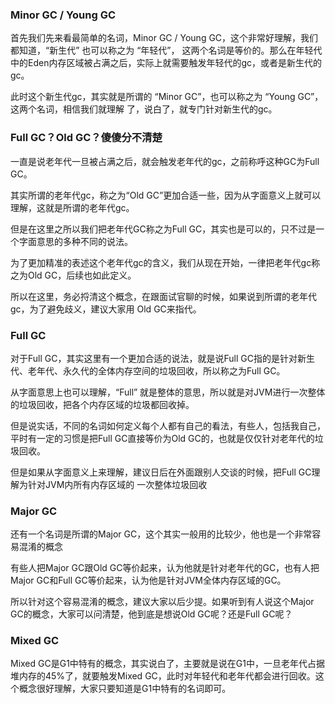 ### Minor GC / Young GC

首先我们先来看最简单的名词，Minor GC / Young GC，这个非常好理解，我们都知道，“新生代” 也可以称之为 “年轻代”， 这两个名词是等价的。那么在年轻代中的Eden内存区域被占满之后，实际上就需要触发年轻代的gc，或者是新生代的 gc。

此时这个新生代gc，其实就是所谓的 “Minor GC”，也可以称之为 “Young GC”，这两个名词，相信我们就理解 了，说白了，就专门针对新生代的gc。

### Full GC？Old GC？傻傻分不清楚

一直是说老年代一旦被占满之后，就会触发老年代的gc，之前称呼这种GC为Full GC。

其实所谓的老年代gc，称之为“Old GC”更加合适一些，因为从字面意义上就可以理解，这就是所谓的老年代gc。

但是在这里之所以我们把老年代GC称之为Full GC，其实也是可以的，只不过是一个字面意思的多种不同的说法。

为了更加精准的表述这个老年代gc的含义，我们从现在开始，一律把老年代gc称之为Old GC，后续也如此定义。

所以在这里，务必捋清这个概念，在跟面试官聊的时候，如果说到所谓的老年代gc，为了避免歧义，建议大家用 Old GC来指代。

### Full GC

对于Full GC，其实这里有一个更加合适的说法，就是说Full GC指的是针对新生代、老年代、永久代的全体内存空间的垃圾回收，所以称之为Full GC。

从字面意思上也可以理解，“Full” 就是整体的意思，所以就是对JVM进行一次整体的垃圾回收，把各个内存区域的垃圾都回收掉。

但是说实话，不同的名词如何定义每个人都有自己的看法，有些人，包括我自己，平时有一定的习惯是把Full GC直接等价为Old GC的，也就是仅仅针对老年代的垃圾回收。

但是如果从字面意义上来理解，建议日后在外面跟别人交谈的时候，把Full GC理解为针对JVM内所有内存区域的 一次整体垃圾回收

### Major GC

还有一个名词是所谓的Major GC，这个其实一般用的比较少，他也是一个非常容易混淆的概念

有些人把Major GC跟Old GC等价起来，认为他就是针对老年代的GC，也有人把Major GC和Full GC等价起来，认为他是针对JVM全体内存区域的GC。

所以针对这个容易混淆的概念，建议大家以后少提。如果听到有人说这个Major GC的概念，大家可以问清楚，他到底是想说Old GC呢？还是Full GC呢？

### Mixed GC

Mixed GC是G1中特有的概念，其实说白了，主要就是说在G1中，一旦老年代占据堆内存的45%了，就要触发Mixed GC，此时对年轻代和老年代都会进行回收。这个概念很好理解，大家只要知道是G1中特有的名词即可。